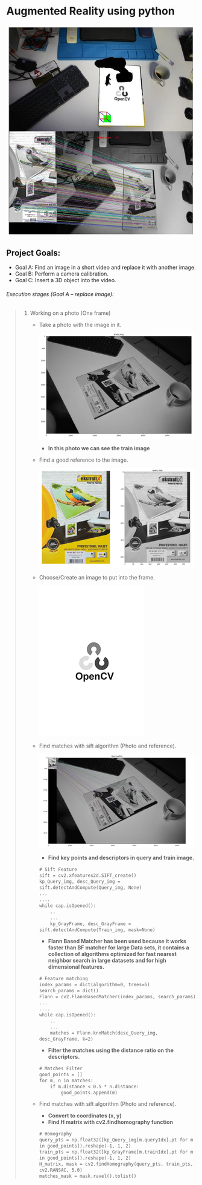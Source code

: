 # Augmented Reality using python
![title](/Images/introduction.PNG)
## Project Goals:
* Goal A: Find an image in a short video and replace it with another image.
* Goal B: Perform a camera calibration.
* Goal C: Insert a 3D object into the video.
  
  
  
###### Execution stages (Goal A – replace image):
> 1. Working on a photo (One frame)
>    - Take a photo with the image in it.
>         
>           
>         ![title](/Images/train_img.PNG)
>      -  __In this photo we can see the train image__
>    
>
>    - Find a good reference to the image.
>         
>           
>         ![title](/Images/Query_img.PNG)
>
>    - Choose/Create an image to put into the frame.
>         
>           
>         ![title](/Images/input_image.PNG)
>
>    - Find matches with sift algorithm (Photo and reference).
>         
>           
>         ![title](/Images/MachesPlot.PNG)
>      -  __Find key points and descriptors in query and train image.__
>      ```
>      # Sift Feature
>      sift = cv2.xfeatures2d.SIFT_create()
>      kp_Query_img, desc_Query_img = sift.detectAndCompute(Query_img, None)
>      ...
>      ....
>      while cap.isOpened():
>          ..
>          ...
>          kp_GrayFrame, desc_GrayFrame = sift.detectAndCompute(Train_img, mask=None)
>      ```
>
>
>
>      -  __Flann Based Matcher has been used because it works faster than BF matcher for large Data sets, it contains a collection of algorithms optimized for fast nearest neighbor search in large datasets and for high dimensional features.__
>      ```
>      # Feature matching
>      index_params = dict(algorithm=0, trees=5)
>      search_params = dict()
>      Flann = cv2.FlannBasedMatcher(index_params, search_params)
>      ...
>      ....
>      while cap.isOpened():
>          ..
>          ...
>          matches = Flann.knnMatch(desc_Query_img, desc_GrayFrame, k=2)
>      ```     
>      
>      
>      
>      -  __Filter the matches using the distance ratio on the descriptors.__
>      ```
>      # Matches Filter
>      good_points = []
>      for m, n in matches:
>          if m.distance < 0.5 * n.distance:
>              good_points.append(m)
>      ```       
>      
>    - Find matches with sift algorithm (Photo and reference).   
>      -  __Convert to coordinates (x, y)__
>      -  __Find H matrix with cv2.findhomography function__
>      ```
>      # Homography
>      query_pts = np.float32([kp_Query_img[m.queryIdx].pt for m in good_points]).reshape(-1, 1, 2)
>      train_pts = np.float32([kp_GrayFrame[m.trainIdx].pt for m in good_points]).reshape(-1, 1, 2)
>      H_matrix, mask = cv2.findHomography(query_pts, train_pts, cv2.RANSAC, 5.0)
>      matches_mask = mask.ravel().tolist()
>      ```     
>
>
>
>
>
>
>
>
>
>
>
>
>
>
>
>
>
